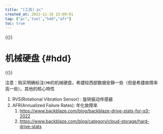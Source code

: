 ```yaml
---
title: "[工具] pc"
created_at: 2022-11-16 23:09:01
tag: ["pc",'tool',"hdd","afr"]
toc: true
---
```


{{<inline-html path="header.html">}}

# 机械硬盘 {#hdd}

{{<inline-html path="hdd.html">}}

注意：购买明确标注`CMR`的机械硬盘，希捷较西部数据安静一些（但是希捷故障率高一些）。其他的核心特性
1. RVS(Rotational Vibration Sensor) : 旋转振动传感器
2. AFR(Annualized Failure Rates): 年化故障率
   1. <https://www.backblaze.com/blog/backblaze-drive-stats-for-q3-2022>
   2. <https://www.backblaze.com/blog/category/cloud-storage/hard-drive-stats>

